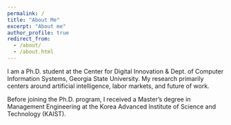```yaml
---
permalink: /
title: "About Me"
excerpt: "About me"
author_profile: true
redirect_from: 
  - /about/
  - /about.html
---
```


I am a Ph.D. student at the Center for Digital Innovation & Dept. of Computer Information Systems, Georgia State University. My research primarily centers around artificial intelligence, labor markets, and future of work. 

Before joining the Ph.D. program, I received a Master’s degree in Management Engineering at the Korea Advanced Institute of Science and Technology (KAIST).
